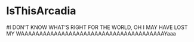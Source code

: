 # IsThisArcadia
#I DON'T KNOW WHAT'S RIGHT FOR THE WORLD, OH I MAY HAVE LOST MY WAAAAAAAAAAAAAAAAAAAAAAAAAAAAAAAAAAAAAAAYaaa

